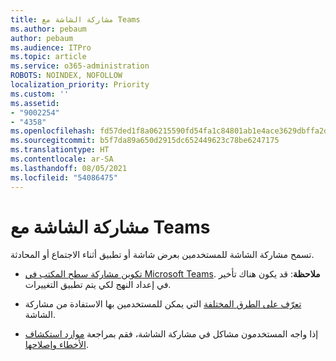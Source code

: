 ```yaml
---
title: مشاركة الشاشة مع Teams
ms.author: pebaum
author: pebaum
ms.audience: ITPro
ms.topic: article
ms.service: o365-administration
ROBOTS: NOINDEX, NOFOLLOW
localization_priority: Priority
ms.custom: ''
ms.assetid:
- "9002254"
- "4358"
ms.openlocfilehash: fd57ded1f8a06215590fd54fa1c84801ab1e4ace3629dbffa2d08026139a96fd
ms.sourcegitcommit: b5f7da89a650d2915dc652449623c78be6247175
ms.translationtype: HT
ms.contentlocale: ar-SA
ms.lasthandoff: 08/05/2021
ms.locfileid: "54086475"
---
```

# <a name="screen-sharing-with-teams"></a>مشاركة الشاشة مع Teams

تسمح مشاركة الشاشة للمستخدمين بعرض شاشة أو تطبيق أثناء الاجتماع أو المحادثة.

- [تكوين مشاركة سطح المكتب في Microsoft Teams](https://docs.microsoft.com/microsoftteams/configure-desktop-sharing). **ملاحظة**: قد يكون هناك تأخير في إعداد النهج لكي يتم تطبيق التغييرات. 

- [تعرّف على الطرق المختلفة](https://docs.microsoft.com/microsoftteams/meeting-policies-in-teams#meeting-policy-settings---content-sharing) التي يمكن للمستخدمين بها الاستفادة من مشاركة الشاشة. 

- إذا واجه المستخدمون مشاكل في مشاركة الشاشة، فقم بمراجعة [موارد استكشاف الأخطاء وإصلاحها](https://docs.microsoft.com/microsoftteams/connectivity-issues). 
